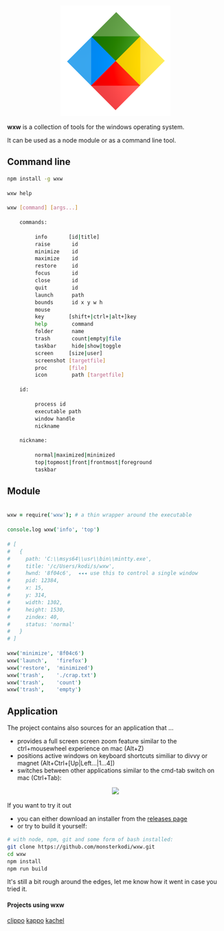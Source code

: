 
<p align="center"><img src="img/about.png" width=256 height=256></p>

**wxw** is a collection of tools for the windows operating system.

It can be used as a node module or as a command line tool.

## Command line

```sh
npm install -g wxw

wxw help

wxw [command] [args...]

    commands:

         info       [id|title]
         raise       id
         minimize    id
         maximize    id
         restore     id
         focus       id
         close       id
         quit        id
         launch      path
         bounds      id x y w h
         mouse
         key        [shift+|ctrl+|alt+]key
         help        command
         folder      name
         trash       count|empty|file
         taskbar     hide|show|toggle
         screen     [size|user]
         screenshot [targetfile]
         proc       [file]
         icon        path [targetfile]

    id:

         process id
         executable path
         window handle
         nickname

    nickname:

         normal|maximized|minimized
         top|topmost|front|frontmost|foreground
         taskbar

```

## Module

```coffeescript

wxw = require('wxw'); # a thin wrapper around the executable

console.log wxw('info', 'top')

# [
#   {
#     path: 'C:\\msys64\\usr\\bin\\mintty.exe',
#     title: '/c/Users/kodi/s/wxw',
#     hwnd: '8f04c6',  ◂◂◂ use this to control a single window
#     pid: 12384,
#     x: 15,
#     y: 314,
#     width: 1302,
#     height: 1530,
#     zindex: 40,
#     status: 'normal'
#   }
# ]

wxw('minimize', '8f04c6')
wxw('launch',   'firefox')
wxw('restore',  'minimized')
wxw('trash',    './crap.txt')
wxw('trash',    'count')
wxw('trash',    'empty')

```

## Application

The project contains also sources for an application that ...
- provides a full screen screen zoom feature similar to the ctrl+mousewheel experience on mac (Alt+Z)
- positions active windows on keyboard shortcuts similiar to divvy or magnet (Alt+Ctrl+[Up|Left...|1...4])
- switches between other applications similar to the cmd-tab switch on mac (Ctrl+Tab):

<p align="center"><img src="img/switch.png"></p>

If you want to try it out

- you can either download an installer from the [releases page](https://github.com/monsterkodi/wxw/releases)
- or try to build it yourself:

```sh
# with node, npm, git and some form of bash installed:
git clone https://github.com/monsterkodi/wxw.git
cd wxw
npm install
npm run build
```

It's still a bit rough around the edges, let me know how it went in case you tried it.

#### Projects using wxw

[clippo](https://github.com/monsterkodi/clippo)
[kappo](https://github.com/monsterkodi/kappo)
[kachel](https://github.com/monsterkodi/kachel)



